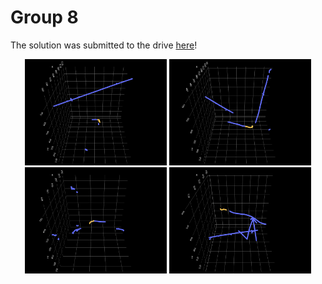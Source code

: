 # Group 8

The solution was submitted to the drive [here](https://drive.google.com/drive/folders/1D6KAkd2Fyi6mqk6pYsz1ZZhh7eOWA9lw?usp=sharing)!


<div align='center'>
<img src="./images/event_222355.gif" alt="energy" width="45%" />
<img src="./images/event_250471.gif" alt="label" width="45%" />
</div>
<div align='center'>
<img src="./images/event_512088.gif" alt="energy" width="45%" />
<img src="./images/event_594483.gif" alt="label" width="45%" />
</div>